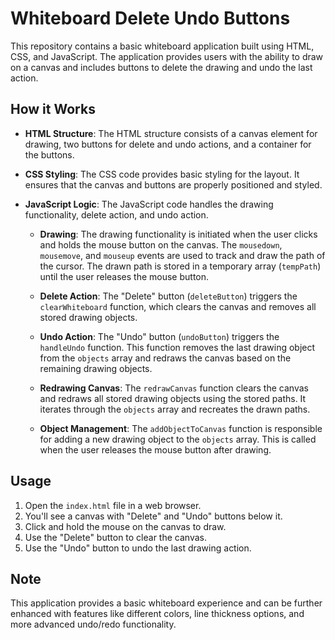 # Whiteboard Delete Undo Buttons

This repository contains a basic whiteboard application built using HTML, CSS, and JavaScript. The application provides users with the ability to draw on a canvas and includes buttons to delete the drawing and undo the last action.

## How it Works

- **HTML Structure**: The HTML structure consists of a canvas element for drawing, two buttons for delete and undo actions, and a container for the buttons.

- **CSS Styling**: The CSS code provides basic styling for the layout. It ensures that the canvas and buttons are properly positioned and styled.

- **JavaScript Logic**: The JavaScript code handles the drawing functionality, delete action, and undo action.

    - **Drawing**: The drawing functionality is initiated when the user clicks and holds the mouse button on the canvas. The `mousedown`, `mousemove`, and `mouseup` events are used to track and draw the path of the cursor. The drawn path is stored in a temporary array (`tempPath`) until the user releases the mouse button.

    - **Delete Action**: The "Delete" button (`deleteButton`) triggers the `clearWhiteboard` function, which clears the canvas and removes all stored drawing objects.

    - **Undo Action**: The "Undo" button (`undoButton`) triggers the `handleUndo` function. This function removes the last drawing object from the `objects` array and redraws the canvas based on the remaining drawing objects.

    - **Redrawing Canvas**: The `redrawCanvas` function clears the canvas and redraws all stored drawing objects using the stored paths. It iterates through the `objects` array and recreates the drawn paths.

    - **Object Management**: The `addObjectToCanvas` function is responsible for adding a new drawing object to the `objects` array. This is called when the user releases the mouse button after drawing.

## Usage

1. Open the `index.html` file in a web browser.
2. You'll see a canvas with "Delete" and "Undo" buttons below it.
3. Click and hold the mouse on the canvas to draw.
4. Use the "Delete" button to clear the canvas.
5. Use the "Undo" button to undo the last drawing action.

## Note

This application provides a basic whiteboard experience and can be further enhanced with features like different colors, line thickness options, and more advanced undo/redo functionality.
